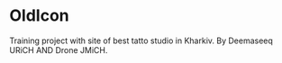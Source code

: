 # OldIcon
Training project with site of best tatto studio in Kharkiv.
By Deemaseeq URiCH AND Drone JMiCH.
